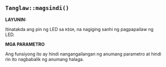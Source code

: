 ## `Tanglaw::magsindi()`

**LAYUNIN:** 

Itinatakda ang pin ng LED sa `HIGH`, na nagiging sanhi ng pagpapailaw ng LED.

**MGA PARAMETRO**

Ang funsiyong ito ay hindi nangangailangan ng anumang parametro at hindi rin ito nagbabalik ng anumang halaga.